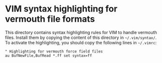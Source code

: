 VIM syntax highlighting for vermouth file formats
=================================================

This directory contains syntax highlighting rules for VIM to handle vermouth
files. Install them by copying the content of this directory in
`~/.vim/syntax/`. To activate the highlighting, you should copy the following
lines in `~/.vimrc`:

```
" Highlighting for vermouth force field files
au BufNewFile,BufRead *.ff set syntax=ff
```
